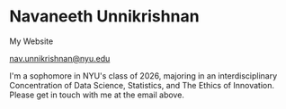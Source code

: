 # Navaneeth Unnikrishnan 
My Website

nav.unnikrishnan@nyu.edu

I'm a sophomore in NYU's class of 2026, majoring in an interdisciplinary Concentration of Data Science, Statistics, and The Ethics of Innovation. 
Please get in touch with me at the email above.

